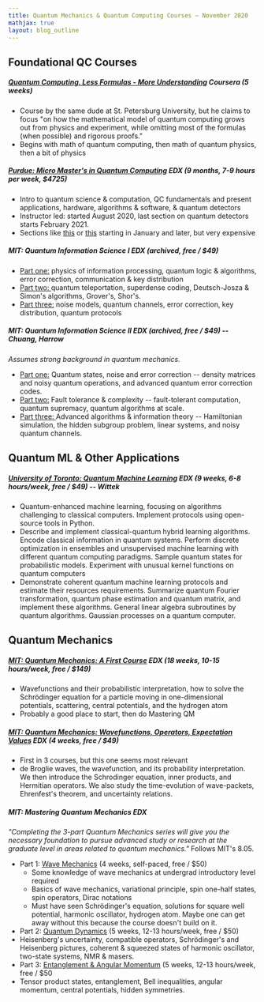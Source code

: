 ```yaml
---
title: Quantum Mechanics & Quantum Computing Courses – November 2020
mathjax: true
layout: blog_outline
---
```


Foundational QC Courses
-----------------------

##### [Quantum Computing. Less Formulas - More Understanding](https://www.coursera.org/learn/quantum-computing-lfmu?aid=true) Coursera (5 weeks)
-   Course by the same dude at St. Petersburg University, but he claims to focus "on how the mathematical model of quantum computing grows out from physics and experiment, while omitting most of the formulas (when possible) and rigorous proofs."
-   Begins with math of quantum computing, then math of quantum physics, then a bit of physics

##### [Purdue: Micro Master's in Quantum Computing](https://www.edx.org/micromasters/purduex-quantum-technology-computing) EDX (9 months, 7-9 hours per week, $4725)
-   Intro to quantum science & computation, QC fundamentals and present applications, hardware, algorithms & software, & quantum detectors
-   Instructor led: started August 2020, last section on quantum detectors starts February 2021. 
-   Sections like [this](https://www.edx.org/course/quantum-computing-i-fundamentals) or [this](https://www.edx.org/course/quantum-computing-iii-algorithm-and-software) starting in January and later, but very expensive

##### MIT: Quantum Information Science I EDX (archived, free / $49)
-   [Part one:](https://www.edx.org/course/quantum-information-science-i-part-1) physics of information processing, quantum logic & algorithms, error correction, communication & key distribution
-   [Part two: ](https://www.edx.org/course/quantum-information-science-i-part-2)quantum teleportation, superdense coding, Deutsch-Josza & Simon's algorithms, Grover's, Shor's.
-   [Part three:](https://www.edx.org/course/quantum-information-science-i-part-3) noise models, quantum channels, error correction, key distribution, quantum protocols

##### MIT: Quantum Information Science II EDX (archived, free / $49) -- Chuang, Harrow
*Assumes strong background in quantum mechanics.*

-   [Part one:](https://www.edx.org/course/quantum-information-science-ii-quantum-states-nois) Quantum states, noise and error correction -- density matrices and noisy quantum operations, and advanced quantum error correction codes.
-   [Part two:](https://www.edx.org/course/quantum-information-science-ii-efficient-quantum-c)  Fault tolerance & complexity -- fault-tolerant computation, quantum supremacy, quantum algorithms at scale. 
-   [Part three: ](https://www.edx.org/course/quantum-information-science-ii-advanced-quantum-al)Advanced algorithms & information theory -- Hamiltonian simulation, the hidden subgroup problem, linear systems, and noisy quantum channels. 

Quantum ML & Other Applications
-------------------------------

##### [University of Toronto: Quantum Machine Learning](https://www.edx.org/course/quantum-machine-learning) EDX (9 weeks, 6-8 hours/week, free / $49) -- Wittek

-   Quantum-enhanced machine learning, focusing on algorithms challenging to classical computers. Implement protocols using open-source tools in Python.
-   Describe and implement classical-quantum hybrid learning algorithms. Encode classical information in quantum systems. Perform discrete optimization in ensembles and unsupervised machine learning with different quantum computing paradigms. Sample quantum states for probabilistic models. Experiment with unusual kernel functions on quantum computers
-   Demonstrate coherent quantum machine learning protocols and estimate their resources requirements. Summarize quantum Fourier transformation, quantum phase estimation and quantum matrix, and implement these algorithms. General linear algebra subroutines by quantum algorithms. Gaussian processes on a quantum computer.

Quantum Mechanics
-----------------
##### [MIT: Quantum Mechanics: A First Course](https://www.edx.org/course/quantum-mechanics-a-first-course) EDX (18 weeks, 10-15 hours/week, free / $149)
-   Wavefunctions and their probabilistic interpretation, how to solve the Schrödinger equation for a particle moving in one-dimensional potentials, scattering, central potentials, and the hydrogen atom
-   Probably a good place to start, then do Mastering QM

##### [MIT: Quantum Mechanics: Wavefunctions, Operators, Expectation Values](https://www.edx.org/course/quantum-mechanics-wavefunctions-operators-and-expe) EDX (4 weeks, free / $49)
-   First in 3 courses, but this one seems most relevant
-   de Broglie waves, the wavefunction, and its probability interpretation. We then introduce the Schrodinger equation, inner products, and Hermitian operators. We also study the time-evolution of wave-packets, Ehrenfest's theorem, and uncertainty relations.

##### MIT: Mastering Quantum Mechanics EDX
*"Completing the 3-part Quantum Mechanics series will give you the necessary foundation to pursue advanced study or research at the graduate level in areas related to quantum mechanics."* Follows MIT's 8.05.
-   Part 1: [Wave Mechanics](https://www.edx.org/course/mastering-quantum-mechanics-part-1-wave-mechanics) (4 weeks, self-paced, free  / $50)
    -   Some knowledge of wave mechanics at undergrad introductory level required
    -   Basics of wave mechanics, variational principle, spin one-half states, spin operators, Dirac notations
    -   Must have seen Schrödinger's equation, solutions for square well potential, harmonic oscillator, hydrogen atom. Maybe one can get away without this because the course doesn't build on it.
-   Part 2: [Quantum Dynamics](https://www.edx.org/course/mastering-quantum-mechanics-part-2-quantum-dynamic) (5 weeks, 12-13 hours/week, free / $50)
-   Heisenberg's uncertainty, compatible operators, Schrödinger's and Heisenberg pictures, coherent & squeezed states of harmonic oscillator, two-state systems, NMR & masers.
-   Part 3: [Entanglement & Angular Momentum](https://www.edx.org/course/mastering-quantum-mechanics-part-3-entanglement-an) (5 weeks, 12-13 hours/week, free / $50
-   Tensor product states, entanglement, Bell inequalities, angular momentum, central potentials, hidden symmetries.

